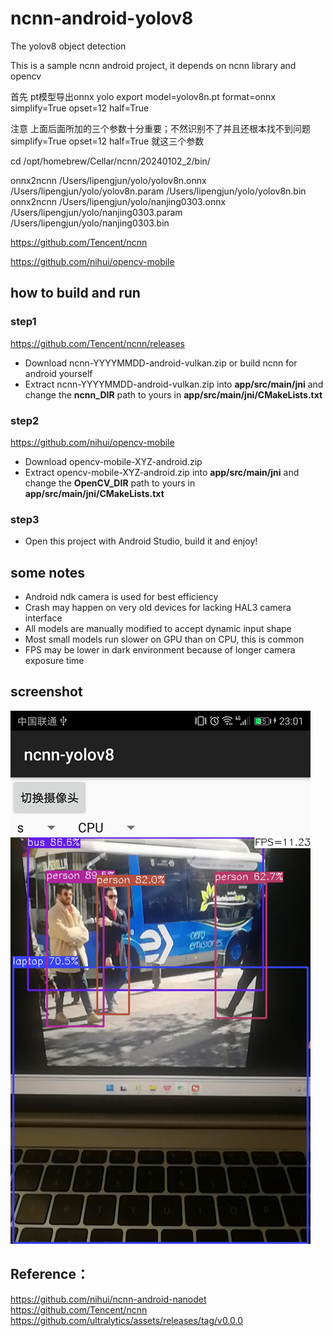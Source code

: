# ncnn-android-yolov8

The yolov8 object detection

This is a sample ncnn android project, it depends on ncnn library and opencv

首先 pt模型导出onnx
yolo export model=yolov8n.pt format=onnx simplify=True opset=12 half=True

注意 上面后面所加的三个参数十分重要；不然识别不了并且还根本找不到问题 simplify=True opset=12 half=True 就这三个参数

cd /opt/homebrew/Cellar/ncnn/20240102_2/bin/

onnx2ncnn /Users/lipengjun/yolo/yolov8n.onnx /Users/lipengjun/yolo/yolov8n.param /Users/lipengjun/yolo/yolov8n.bin
onnx2ncnn /Users/lipengjun/yolo/nanjing0303.onnx /Users/lipengjun/yolo/nanjing0303.param /Users/lipengjun/yolo/nanjing0303.bin

https://github.com/Tencent/ncnn

https://github.com/nihui/opencv-mobile


## how to build and run
### step1
https://github.com/Tencent/ncnn/releases

* Download ncnn-YYYYMMDD-android-vulkan.zip or build ncnn for android yourself
* Extract ncnn-YYYYMMDD-android-vulkan.zip into **app/src/main/jni** and change the **ncnn_DIR** path to yours in **app/src/main/jni/CMakeLists.txt**

### step2
https://github.com/nihui/opencv-mobile

* Download opencv-mobile-XYZ-android.zip
* Extract opencv-mobile-XYZ-android.zip into **app/src/main/jni** and change the **OpenCV_DIR** path to yours in **app/src/main/jni/CMakeLists.txt**

### step3
* Open this project with Android Studio, build it and enjoy!

## some notes
* Android ndk camera is used for best efficiency
* Crash may happen on very old devices for lacking HAL3 camera interface
* All models are manually modified to accept dynamic input shape
* Most small models run slower on GPU than on CPU, this is common
* FPS may be lower in dark environment because of longer camera exposure time

## screenshot
![](screenshot.png)

## Reference：  
https://github.com/nihui/ncnn-android-nanodet  
https://github.com/Tencent/ncnn  
https://github.com/ultralytics/assets/releases/tag/v0.0.0
